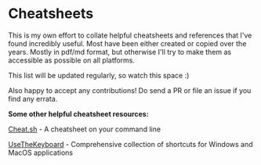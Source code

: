 # Cheatsheets
This is my own effort to collate helpful cheatsheets and references that I've found incredibly useful. Most have been either created or copied over the years. Mostly in pdf/md format, but otherwise I'll try to make them as accessible as possible on all platforms.

This list will be updated regularly, so watch this space :)

Also happy to accept any contributions! Do send a PR or file an issue if you find any errata.

**Some other helpful cheatsheet resources:**

[Cheat.sh](https://github.com/chubin/cheat.sh) - A cheatsheet on your command line

[UseTheKeyboard](https://usethekeyboard.com/) - Comprehensive collection of shortcuts for Windows and MacOS applications
